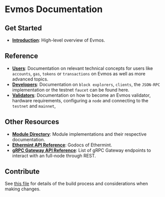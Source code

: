 <!--
layout: home
title: Evmos Documentation
description: Evmos is a scalable and interoperable Ethereum, built on Proof-of-Stake with fast-finality.
sections:
  - title: Introduction
    desc: Read a high-level overview of Evmos and its architecture.
    url: /about/intro/overview
    icon: ethereum-intro
  - title: Basics
    desc: Start with the basic concepts of Evmos, like accounts and transactions.
    url: /users/basics/transactions
    icon: basics
stack:
  - title: Cosmos SDK
    desc: The SDK is the world’s most popular framework for building application-specific blockchains.
    color: "#5064FB"
    label: sdk
    url: http://docs.cosmos.network
  - title: Ethereum
    desc: Ethereum is a global, open-source platform for decentralized applications.
    color: "#1A1F36"
    label: ethereum-black
    url: https://eth.wiki
  - title: Tendermint Core
    desc: The leading BFT engine for building blockchains, powering Evmos.
    color: "#00BB00"
    label: core
    url: http://docs.tendermint.com
footer:
  newsletter: false
aside: false
-->

# Evmos Documentation

## Get Started

- **[Introduction](./about/intro/overview.md)**: High-level overview of Evmos.

## Reference

- **[Users](./users/)**: Documentation on relevant technical concepts for users like `accounts`, `gas`, `tokens` or `transactions` on Evmos as well as more advanced topics.
- **[Developers](./developers/)**: Documentation on `block explorers`, `clients`, the `JSON-RPC` implementation or the testnet `faucet` can be found here.
- **[Validators](./validators/)**: Documentation on how to become an Evmos validator, hardware requirements, configuring a `node` and connecting to the `testnet` and `mainnet`,

## Other Resources

- **[Module Directory](../x/)**: Module implementations and their respective documentation.
- **[Ethermint API Reference](https://pkg.go.dev/github.com/evmos/ethermint)**: Godocs of Ethermint.
- **[gRPC Gateway API Reference](https://api.evmos.dev/)**: List of gRPC Gateway endpoints to interact with an full-node through REST.

## Contribute

See [this file](https://github.com/louisliu2048/argus/blob/main/docs/DOCS_README.md) for details of the build process and considerations when making changes.
